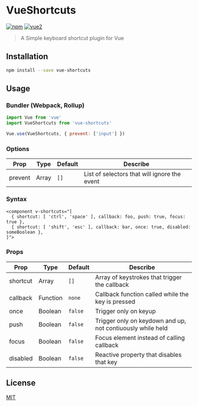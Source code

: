 # VueShortcuts

[![npm](https://img.shields.io/npm/v/vue-shortcuts.svg)](https://www.npmjs.com/package/vue-shortcuts) [![vue2](https://img.shields.io/badge/vue-2.x-brightgreen.svg)](https://vuejs.org/)

> A Simple keyboard shortcut plugin for Vue

## Installation

```bash
npm install --save vue-shortcuts
```

## Usage

### Bundler (Webpack, Rollup)

```js
import Vue from 'vue'
import VueShortcuts from 'vue-shortcuts'

Vue.use(VueShortcuts, { prevent: ['input'] })
```
### Options
| Prop | Type | Default | Describe |
| ---- | ---- | ------- | ------- |
| prevent | Array | `[]` | List of selectors that will ignore the event |

### Syntax
```
<component v-shortcuts="[
  { shortcut: [ 'ctrl', 'space' ], callback: foo, push: true, focus: true },
  { shortcut: [ 'shift', 'esc' ], callback: bar, once: true, disabled: someBoolean },
]">
```
### Props

| Prop | Type | Default | Describe |
| ---- | ---- | ------- | ------- |
| shortcut | Array | `[]` | Array of keystrokes that trigger the callback |
| callback | Function | `none` | Callback function called while the key is pressed |
| once | Boolean | `false` | Trigger only on keyup |
| push | Boolean | `false` | Trigger only on keydown and up, not contiuously while held |
| focus | Boolean | `false` | Focus element instead of calling callback |
| disabled | Boolean | `false` | Reactive property that disables that key |

## License

[MIT](http://opensource.org/licenses/MIT)
